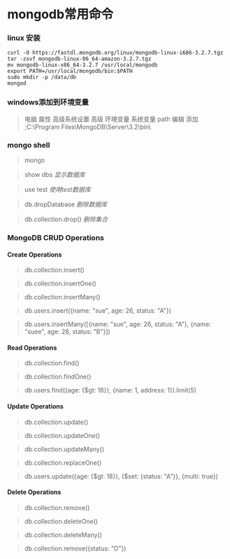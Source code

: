 # mongodb常用命令
### linux 安装
```
curl -O https://fastdl.mongodb.org/linux/mongodb-linux-i686-3.2.7.tgz
tar -zxvf mongodb-linux-86_64-amazon-3.2.7.tgz
mv mongodb-linux-x86_64-3.2.7 /usr/local/mongodb
export PATH=/usr/local/mongodb/bin:$PATH
sudo mkdir -p /data/db
mongod
```

### windows添加到环境变量
> 电脑 属性 高级系统设置 高级 环境变量 系统变量 path 编辑 添加 ;C:\Program Files\MongoDB\Server\3.2\bin\

### mongo shell
> mongo

> show dbs	*显示数据库*

> use test	*使用test数据库*

> db.dropDatabase	*删除数据库*

> db.collection.drop()	*删除集合*

### MongoDB CRUD Operations

#### Create Operations
> db.collection.insert()

> db.collection.insertOne()

> db.collection.insertMany()

> db.users.insert({name: "sue", age: 26, status: "A"})

> db.users.insertMany([{name: "sue", age: 26, status: "A"}, {name: "suee", age: 28, status: "B"}])

#### Read Operations
> db.collection.find()

> db.collection.findOne()

> db.users.find({age: {$gt: 18}}, {name: 1, address: 1}).limit(5)

#### Update Operations
> db.collection.update()

> db.collection.updateOne()

> db.collection.updateMany()

> db.collection.replaceOne()

> db.users.update({age: {$gt: 18}}, {$set: {status: "A"}}, {multi: true})

#### Delete Operations
> db.collection.remove()

> db.collection.deleteOne()

> db.collection.deleteMany()

> db.collection.remove({status: "D"})